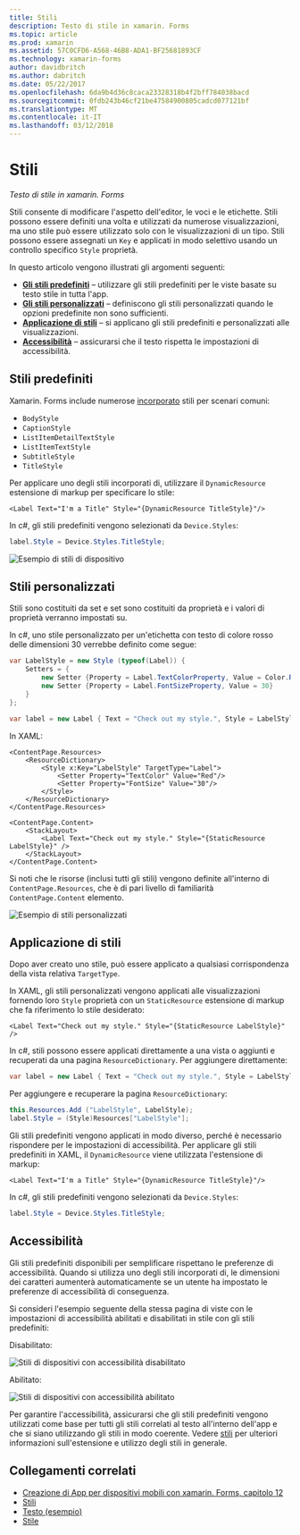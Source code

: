 ```yaml
---
title: Stili
description: Testo di stile in xamarin. Forms
ms.topic: article
ms.prod: xamarin
ms.assetid: 57C0CFD6-A568-46B8-ADA1-BF25681893CF
ms.technology: xamarin-forms
author: davidbritch
ms.author: dabritch
ms.date: 05/22/2017
ms.openlocfilehash: 6da9b4d36c8caca23328318b4f2bff784038bacd
ms.sourcegitcommit: 0fdb243b46cf21be47584900805cadcd077121bf
ms.translationtype: MT
ms.contentlocale: it-IT
ms.lasthandoff: 03/12/2018
---
```

# <a name="styles"></a>Stili

_Testo di stile in xamarin. Forms_


Stili consente di modificare l'aspetto dell'editor, le voci e le etichette. Stili possono essere definiti una volta e utilizzati da numerose visualizzazioni, ma uno stile può essere utilizzato solo con le visualizzazioni di un tipo.
Stili possono essere assegnati un `Key` e applicati in modo selettivo usando un controllo specifico `Style` proprietà.

In questo articolo vengono illustrati gli argomenti seguenti:

- **[Gli stili predefiniti](#Built-In_Styles)**  &ndash; utilizzare gli stili predefiniti per le viste basate su testo stile in tutta l'app.
- **[Gli stili personalizzati](#Custom_Styles)**  &ndash; definiscono gli stili personalizzati quando le opzioni predefinite non sono sufficienti.
- **[Applicazione di stili](#Applying_Styles)**  &ndash; si applicano gli stili predefiniti e personalizzati alle visualizzazioni.
- **[Accessibilità](#Accessibility)**  &ndash; assicurarsi che il testo rispetta le impostazioni di accessibilità.

<a name="Built-In_Styles" />

## <a name="built-in-styles"></a>Stili predefiniti

Xamarin. Forms include numerose [incorporato](http://developer.xamarin.com/api/type/Xamarin.Forms.Device+Styles/) stili per scenari comuni:

- `BodyStyle`
- `CaptionStyle`
- `ListItemDetailTextStyle`
- `ListItemTextStyle`
- `SubtitleStyle`
- `TitleStyle`

Per applicare uno degli stili incorporati di, utilizzare il `DynamicResource` estensione di markup per specificare lo stile:

```xaml
<Label Text="I'm a Title" Style="{DynamicResource TitleStyle}"/>
```

In c#, gli stili predefiniti vengono selezionati da `Device.Styles`:

```csharp
label.Style = Device.Styles.TitleStyle;
```

![](styles-images/builtinstyles.png "Esempio di stili di dispositivo")

<a name="Custom_Styles" />

## <a name="custom-styles"></a>Stili personalizzati

Stili sono costituiti da set e set sono costituiti da proprietà e i valori di proprietà verranno impostati su.

In c#, uno stile personalizzato per un'etichetta con testo di colore rosso delle dimensioni 30 verrebbe definito come segue:

```csharp
var LabelStyle = new Style (typeof(Label)) {
    Setters = {
        new Setter {Property = Label.TextColorProperty, Value = Color.Red},
        new Setter {Property = Label.FontSizeProperty, Value = 30}
    }
};

var label = new Label { Text = "Check out my style.", Style = LabelStyle };
```

In XAML:

```xaml
<ContentPage.Resources>
    <ResourceDictionary>
        <Style x:Key="LabelStyle" TargetType="Label">
            <Setter Property="TextColor" Value="Red"/>
            <Setter Property="FontSize" Value="30"/>
        </Style>
    </ResourceDictionary>
</ContentPage.Resources>

<ContentPage.Content>
    <StackLayout>
        <Label Text="Check out my style." Style="{StaticResource LabelStyle}" />
    </StackLayout>
</ContentPage.Content>
```

Si noti che le risorse (inclusi tutti gli stili) vengono definite all'interno di `ContentPage.Resources`, che è di pari livello di familiarità `ContentPage.Content` elemento.

![](styles-images/customstyle.png "Esempio di stili personalizzati")

<a name="Applying_Styles" />

## <a name="applying-styles"></a>Applicazione di stili

Dopo aver creato uno stile, può essere applicato a qualsiasi corrispondenza della vista relativa `TargetType`.

In XAML, gli stili personalizzati vengono applicati alle visualizzazioni fornendo loro `Style` proprietà con un `StaticResource` estensione di markup che fa riferimento lo stile desiderato:

```xaml
<Label Text="Check out my style." Style="{StaticResource LabelStyle}" />
```

In c#, stili possono essere applicati direttamente a una vista o aggiunti e recuperati da una pagina `ResourceDictionary`. Per aggiungere direttamente:

```csharp
var label = new Label { Text = "Check out my style.", Style = LabelStyle };
```

Per aggiungere e recuperare la pagina `ResourceDictionary`:

```csharp
this.Resources.Add ("LabelStyle", LabelStyle);
label.Style = (Style)Resources["LabelStyle"];
```

Gli stili predefiniti vengono applicati in modo diverso, perché è necessario rispondere per le impostazioni di accessibilità. Per applicare gli stili predefiniti in XAML, il `DynamicResource` viene utilizzata l'estensione di markup:

```xaml
<Label Text="I'm a Title" Style="{DynamicResource TitleStyle}"/>
```

In c#, gli stili predefiniti vengono selezionati da `Device.Styles`:

```csharp
label.Style = Device.Styles.TitleStyle;
```

## <a name="accessibility"></a>Accessibilità

Gli stili predefiniti disponibili per semplificare rispettano le preferenze di accessibilità. Quando si utilizza uno degli stili incorporati di, le dimensioni dei caratteri aumenterà automaticamente se un utente ha impostato le preferenze di accessibilità di conseguenza.

Si consideri l'esempio seguente della stessa pagina di viste con le impostazioni di accessibilità abilitati e disabilitati in stile con gli stili predefiniti:

Disabilitato:

![](styles-images/pre-access.png "Stili di dispositivi con accessibilità disabilitato")

Abilitato:

![](styles-images/post-access.png "Stili di dispositivi con accessibilità abilitato")

Per garantire l'accessibilità, assicurarsi che gli stili predefiniti vengono utilizzati come base per tutti gli stili correlati al testo all'interno dell'app e che si siano utilizzando gli stili in modo coerente. Vedere [stili](~/xamarin-forms/user-interface/styles/index.md) per ulteriori informazioni sull'estensione e utilizzo degli stili in generale.


## <a name="related-links"></a>Collegamenti correlati

- [Creazione di App per dispositivi mobili con xamarin. Forms, capitolo 12](https://developer.xamarin.com/r/xamarin-forms/book/chapter12.pdf)
- [Stili](~/xamarin-forms/user-interface/styles/index.md)
- [Testo (esempio)](https://developer.xamarin.com/samples/xamarin-forms/UserInterface/Text)
- [Stile](http://developer.xamarin.comhttps://developer.xamarin.com/api/type/Xamarin.Forms.Style/)
